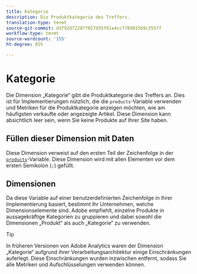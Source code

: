 ```yaml
---
title: Kategorie
description: Die Produktkategorie des Treffers.
translation-type: tm+mt
source-git-commit: d3f92d72207f027d35f81a4ccf70d01569c3557f
workflow-type: tm+mt
source-wordcount: '155'
ht-degree: 85%

---
```



# Kategorie

Die Dimension „Kategorie“ gibt die Produktkategorie des Treffers an. Dies ist für Implementierungen nützlich, die die `products`-Variable verwenden und Metriken für die Produktkategorie anzeigen möchten, wie am häufigsten verkaufte oder angezeigte Artikel. Diese Dimension kann absichtlich leer sein, wenn Sie keine Produkte auf Ihrer Site haben.

## Füllen dieser Dimension mit Daten

Diese Dimension verweist auf den ersten Teil der Zeichenfolge in der [`products`](/help/implement/vars/page-vars/products.md)-Variable. Diese Dimension wird mit allen Elementen vor dem ersten Semikolon (`;`) gefüllt.

## Dimensionen

Da diese Variable auf einer benutzerdefinierten Zeichenfolge in Ihrer Implementierung basiert, bestimmt Ihr Unternehmen, welche Dimensionselemente sind. Adobe empfiehlt, einzelne Produkte in aussagekräftige Kategorien zu gruppieren und dabei sowohl die Dimensionen „Produkt“ als auch „Kategorie“ zu verwenden.

>[!TIP]
>
>In früheren Versionen von Adobe Analytics waren der Dimension „Kategorie“ aufgrund ihrer Verarbeitungsarchitektur einige Einschränkungen auferlegt. Diese Einschränkungen wurden inzwischen entfernt, sodass Sie alle Metriken und Aufschlüsselungen verwenden können.
